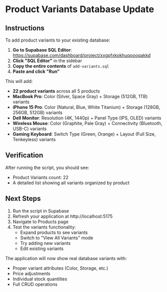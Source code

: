 # Product Variants Database Update

## Instructions

To add product variants to your existing database:

1. **Go to Supabase SQL Editor**: https://supabase.com/dashboard/project/xxgpfxkokhuqoooqakkd
2. **Click "SQL Editor"** in the sidebar
3. **Copy the entire contents** of `add-variants.sql`
4. **Paste and click "Run"**

This will add:
- **22 product variants** across all 5 products
- **MacBook Pro**: Color (Silver, Space Gray) + Storage (512GB, 1TB) variants
- **iPhone 15 Pro**: Color (Natural, Blue, White Titanium) + Storage (128GB, 256GB, 512GB) variants  
- **Dell Monitor**: Resolution (4K, 1440p) + Panel Type (IPS, OLED) variants
- **Wireless Mouse**: Color (Graphite, Pale Gray) + Connectivity (Bluetooth, USB-C) variants
- **Gaming Keyboard**: Switch Type (Green, Orange) + Layout (Full Size, Tenkeyless) variants

## Verification

After running the script, you should see:
- Product Variants count: 22
- A detailed list showing all variants organized by product

## Next Steps

1. Run the script in Supabase
2. Refresh your application at http://localhost:5175
3. Navigate to Products page
4. Test the variants functionality:
   - Expand products to see variants
   - Switch to "View All Variants" mode
   - Try adding new variants
   - Edit existing variants

The application will now show real database variants with:
- Proper variant attributes (Color, Storage, etc.)
- Price adjustments
- Individual stock quantities
- Full CRUD operations
